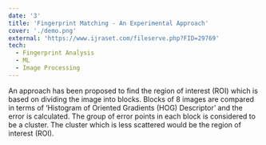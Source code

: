 ```yaml
---
date: '3'
title: 'Fingerprint Matching - An Experimental Approach'
cover: './demo.png'
external: 'https://www.ijraset.com/fileserve.php?FID=29769'
tech:
  - Fingerprint Analysis
  - ML
  - Image Processing
---
```


An approach has been proposed to find the region of interest (ROI) which is based on dividing the image into blocks. Blocks of 8 images are compared in terms of ‘Histogram of Oriented Gradients (HOG) Descriptor’ and the error is calculated. The group of error points in each block is considered to be a cluster. The cluster which is less scattered would be the region of interest (ROI).
